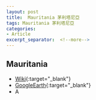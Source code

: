 ```yaml
---
layout: post
title:  Mauritania 茅利塔尼亞
tags: Mauritania 茅利塔尼亞 
categories:
- Article
excerpt_separator:  <!--more-->
---
```

## Mauritania 
- [Wiki](https://zh.wikipedia.org/w/index.php?search=Mauritania "Wiki"){:target="_blank"} 
- [GoogleEarth](https://earth.google.com/web/search/Mauritania "GoogleEarth"){:target="_blank"} 
- A 

